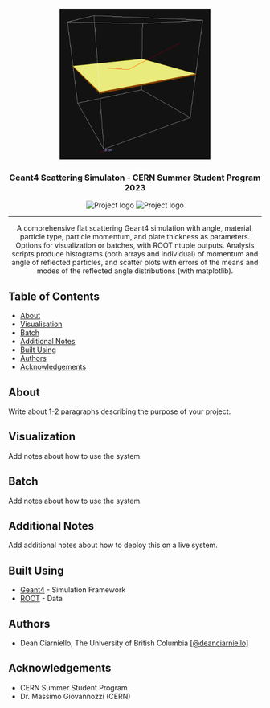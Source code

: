 <p align="center">
 <img width=300px height=300px src="img.png" alt="Project logo"></a>
</p>

<h3 align="center">Geant4 Scattering Simulaton - CERN Summer Student Program 2023</h3>

<p align="center">
 <img width=123px height=40px src="https://geant4.org/assets/logo/g4logo-full-500x167.png" alt="Project logo"></a>
 <img width=140px height=40px src="https://root.cern/img/logos/ROOT_Logo/misc/generic-logo-color-plustext-512.png" alt="Project logo"></a>
</p>

---

<p align="center"> A comprehensive flat scattering Geant4 simulation with angle, material, particle type, particle momentum, and plate thickness as parameters. Options for visualization or batches, with ROOT ntuple outputs. Analysis scripts produce histograms (both arrays and individual) of momentum and angle of reflected particles, and scatter plots with errors of the means and modes of the reflected angle distributions (with matplotlib).
    <br> 
</p>

## Table of Contents

- [About](#about)
- [Visualisation](#visualization)
- [Batch](#batch)
- [Additional Notes](#notes)
- [Built Using](#built_using)
- [Authors](#authors)
- [Acknowledgements](#acknowledgements)

## About <a name = "about"></a>

Write about 1-2 paragraphs describing the purpose of your project.


## Visualization <a name="visualization"></a>

Add notes about how to use the system.

## Batch <a name="batch"></a>

Add notes about how to use the system.

## Additional Notes <a name = "notes"></a>

Add additional notes about how to deploy this on a live system.

## Built Using <a name = "built_using"></a>
- [Geant4](https://geant4.cern.ch/) - Simulation Framework
- [ROOT](https://root.cern/) - Data

## Authors <a name = "authors"></a>
- Dean Ciarniello, The University of British Columbia [[@deanciarniello]](https://github.com/deanciarniello)

## Acknowledgements <a name = "acknowledgement"></a>

- CERN Summer Student Program
- Dr. Massimo Giovannozzi (CERN)
